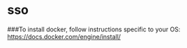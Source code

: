 # sso
###To install docker, follow instructions specific to your OS: https://docs.docker.com/engine/install/
#
